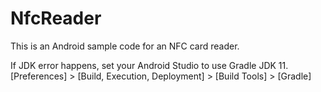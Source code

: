 # NfcReader
This is an Android sample code for an NFC card reader.

If JDK error happens, set your Android Studio to use Gradle JDK 11.<br>
[Preferences] > [Build, Execution, Deployment] > [Build Tools] > [Gradle]
